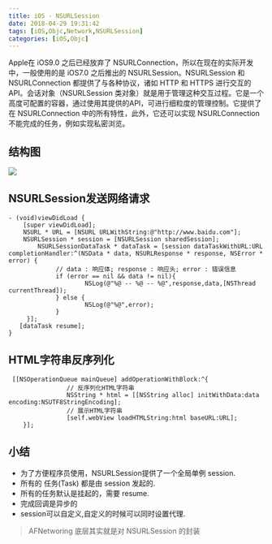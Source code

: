 ```yaml
---
title: iOS - NSURLSession
date: 2018-04-29 19:31:42
tags: [iOS,Objc,Network,NSURLSession]
categories: [iOS,Objc]
---
```


Apple在 iOS9.0 之后已经放弃了 NSURLConnection，所以在现在的实际开发中，一般使用的是 iOS7.0 之后推出的 NSURLSession。NSURLSession 和 NSURLConnection 都提供了与各种协议，诸如 HTTP 和 HTTPS 进行交互的API。会话对象（NSURLSession 类对象）就是用于管理这种交互过程。它是一个高度可配置的容器，通过使用其提供的API，可进行细粒度的管理控制。它提供了在 NSURLConnection 中的所有特性，此外，它还可以实现 NSURLConnection 不能完成的任务，例如实现私密浏览。
## 结构图
![](http://p7xd6yrmx.bkt.clouddn.com/DraggedImage.158bd84a0f3f4822a513d7866930dfe8.png)
## NSURLSession发送网络请求
``` Objc
- (void)viewDidLoad {
    [super viewDidLoad];
    NSURL * URL = [NSURL URLWithString:@"http://www.baidu.com"];
    NSURLSession * session = [NSURLSession sharedSession];
		NSURLSessionDataTask * dataTask = [session dataTaskWithURL:URL completionHandler:^(NSData * data, NSURLResponse * response, NSError * error) {
			 // data : 响应体; response : 响应头; error : 错误信息
			 if (error == nil && data != nil){
					 NSLog(@"%@ -- %@ -- %@",response,data,[NSThread currentThread]);
			 } else {
					 NSLog(@"%@",error);
			 }
	 }];
   [dataTask resume];
}
```

## HTML字符串反序列化
``` Objc
 [[NSOperationQueue mainQueue] addOperationWithBlock:^{
				// 反序列化HTML字符串
				NSString * html = [[NSString alloc] initWithData:data encoding:NSUTF8StringEncoding];
				// 展示HTML字符串
				[self.webView loadHTMLString:html baseURL:URL];
	}];
```

## 小结
- 为了方便程序员使用，NSURLSession提供了一个全局单例 session.
- 所有的 任务(Task) 都是由 session 发起的.
- 所有的任务默认是挂起的，需要 resume.
- 完成回调是异步的
- session可以自定义,自定义的时候可以同时设置代理.
> AFNetworing 底层其实就是对 NSURLSession 的封装

